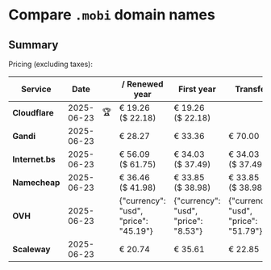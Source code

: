 # Compare `.mobi` domain names

## Summary

Pricing (excluding taxes):

| Service | Date |  | / Renewed year | First year | Transfer | Restoration |
|--|--|--|--|--|--|--|
| **Cloudflare** | 2025-06-23 | 🏆 | € 19.26<br>($ 22.18) | € 19.26<br>($ 22.18) |  |  |
| **Gandi** | 2025-06-23 |  | € 28.27 | € 33.36 | € 70.00 | € 99.39 |
| **Internet.bs** | 2025-06-23 |  | € 56.09<br>($ 61.75) | € 34.03<br>($ 37.49) | € 34.03<br>($ 37.49) | € 155.95<br>($ 171.75) |
| **Namecheap** | 2025-06-23 |  | € 36.46<br>($ 41.98) | € 33.85<br>($ 38.98) | € 33.85<br>($ 38.98) |  |
| **OVH** | 2025-06-23 |  | {"currency": "usd", "price": "45.19"} | {"currency": "usd", "price": "8.53"} | {"currency": "usd", "price": "51.79"} |  |
| **Scaleway** | 2025-06-23 |  | € 20.74 | € 35.61 | € 22.85 | € 58.26 |
